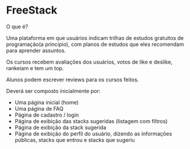 # FreeStack

O que é?

Uma plataforma em que usuários indicam trilhas de estudos gratuitos de programação(a principio), com planos de estudos que eles recomendam para aprender assuntos.

Os cursos recebem avaliações dos usuários, votos de like e deslike, rankeiam e tem um top.

Alunos podem escrever reviews para os cursos feitos.

Deverá ser composto inicialmente por:

- Uma página inicial (home)
- Uma página de FAQ
- Página de cadastro / login
- Página de exibição das stacks sugeridas (listagem com filtros)
- Página de exibição da stack sugerida
- Página de exibição do perfil do usuário, dizendo as informações públicas, stacks que entrou e stacks que sugeriu
